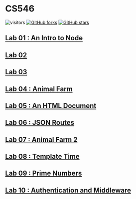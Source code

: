 # CS546

![visitors](https://visitor-badge.laobi.icu/badge?page_id=compmonk.CS546) [![GitHub forks](https://img.shields.io/github/forks/compmonk/CS546)](https://github.com/compmonk/CS546/network) [![GitHub stars](https://img.shields.io/github/stars/compmonk/CS546)](https://github.com/compmonk/CS546/stargazers)

## [Lab 01 : An Intro to Node](https://github.com/compmonk/CS546/tree/master/Lab%2001)
## [Lab 02](https://github.com/compmonk/CS546/tree/master/Lab%2002)
## [Lab 03](https://github.com/compmonk/CS546/tree/master/Lab%2003)
## [Lab 04 : Animal Farm](https://github.com/compmonk/CS546/tree/master/Lab%2004)
## [Lab 05 : An HTML Document](https://github.com/compmonk/CS546/tree/master/Lab%2005)
## [Lab 06 : JSON Routes](https://github.com/compmonk/CS546/tree/master/Lab%2006)
## [Lab 07 : Animal Farm 2](https://github.com/compmonk/CS546/tree/master/Lab%2007)
## [Lab 08 : Template Time](https://github.com/compmonk/CS546/tree/master/Lab%2008)
## [Lab 09 : Prime Numbers](https://github.com/compmonk/CS546/tree/master/Lab%2009)
## [Lab 10 : Authentication and Middleware](https://github.com/compmonk/CS546/tree/master/Lab%2010)
